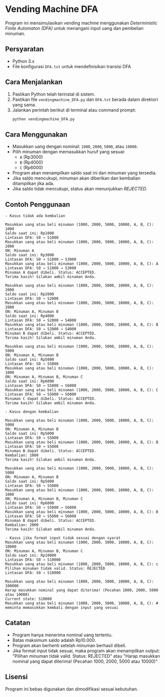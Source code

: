 # Vending Machine DFA

Program ini mensimulasikan vending machine menggunakan *Deterministic Finite Automaton (DFA)* untuk menangani input uang dan pembelian minuman.

## Persyaratan
- Python 3.x
- File konfigurasi `DFA.txt` untuk mendefinisikan transisi DFA

## Cara Menjalankan
1. Pastikan Python telah terinstal di sistem.
2. Pastikan file `vendingmachine_DFA.py` dan `DFA.txt` berada dalam direktori yang sama.
3. Jalankan perintah berikut di terminal atau command prompt:
   ```sh
   python vendingmachine_DFA.py
   ```

## Cara Menggunakan
- Masukkan uang dengan nominal: `1000`, `2000`, `5000`, atau `10000`.
- Pilih minuman dengan memasukkan huruf yang sesuai:
  - `A` (Rp3000)
  - `B` (Rp4000)
  - `C` (Rp6000)
- Program akan menampilkan saldo saat ini dan minuman yang tersedia.
- Jika saldo mencukupi, minuman akan diberikan dan kembalian ditampilkan jika ada.
- Jika saldo tidak mencukupi, status akan menunjukkan *REJECTED*.

## Contoh Penggunaan
```
- Kasus tidak ada kembalian

Masukkan uang atau beli minuman (1000, 2000, 5000, 10000, A, B, C): 1000
Saldo saat ini: Rp1000
Lintasan DFA: S0 → S1000
Masukkan uang atau beli minuman (1000, 2000, 5000, 10000, A, B, C): 2000
ON: Minuman A
Saldo saat ini: Rp3000
Lintasan DFA: S0 → S1000 → S3000
Masukkan uang atau beli minuman (1000, 2000, 5000, 10000, A, B, C): A
Lintasan DFA: S0 → S1000 → S3000
Minuman A dapat dibeli. Status: ACCEPTED.
Terima kasih! Silakan ambil minuman Anda.

Masukkan uang atau beli minuman (1000, 2000, 5000, 10000, A, B, C): 2000
Saldo saat ini: Rp2000
Lintasan DFA: S0 → S2000
Masukkan uang atau beli minuman (1000, 2000, 5000, 10000, A, B, C): 2000
ON: Minuman A, Minuman B
Saldo saat ini: Rp4000
Lintasan DFA: S0 → S2000 → S4000
Masukkan uang atau beli minuman (1000, 2000, 5000, 10000, A, B, C): B
Lintasan DFA: S0 → S2000 → S4000
Minuman B dapat dibeli. Status: ACCEPTED.
Terima kasih! Silakan ambil minuman Anda.

Masukkan uang atau beli minuman (1000, 2000, 5000, 10000, A, B, C): 5000
ON: Minuman A, Minuman B
Saldo saat ini: Rp5000
Lintasan DFA: S0 → S5000
Masukkan uang atau beli minuman (1000, 2000, 5000, 10000, A, B, C): 1000
ON: Minuman A, Minuman B, Minuman C
Saldo saat ini: Rp6000
Lintasan DFA: S0 → S5000 → S6000
Masukkan uang atau beli minuman (1000, 2000, 5000, 10000, A, B, C): C
Lintasan DFA: S0 → S5000 → S6000
Minuman C dapat dibeli. Status: ACCEPTED.
Terima kasih! Silakan ambil minuman Anda.

- Kasus dengan kembalian

Masukkan uang atau beli minuman (1000, 2000, 5000, 10000, A, B, C): 5000
ON: Minuman A, Minuman B
Saldo saat ini: Rp5000
Lintasan DFA: S0 → S5000
Masukkan uang atau beli minuman (1000, 2000, 5000, 10000, A, B, C): B
Lintasan DFA: S0 → S5000
Minuman B dapat dibeli. Status: ACCEPTED.
Kembalian: 1000
Terima kasih! Silakan ambil minuman Anda.

Masukkan uang atau beli minuman (1000, 2000, 5000, 10000, A, B, C): 5000
ON: Minuman A, Minuman B
Saldo saat ini: Rp5000
Lintasan DFA: S0 → S5000
Masukkan uang atau beli minuman (1000, 2000, 5000, 10000, A, B, C): 1000
ON: Minuman A, Minuman B, Minuman C
Saldo saat ini: Rp6000
Lintasan DFA: S0 → S5000 → S6000
Masukkan uang atau beli minuman (1000, 2000, 5000, 10000, A, B, C): B
Lintasan DFA: S0 → S5000 → S6000
Minuman B dapat dibeli. Status: ACCEPTED.
Kembalian: 2000
Terima kasih! Silakan ambil minuman Anda.

- Kasus jika format input tidak sesuai dengan syarat
Masukkan uang atau beli minuman (1000, 2000, 5000, 10000, A, B, C): 10000
ON: Minuman A, Minuman B, Minuman C
Saldo saat ini: Rp10000
Lintasan DFA: S0 → S10000
Masukkan uang atau beli minuman (1000, 2000, 5000, 10000, A, B, C): c
Pilihan minuman tidak valid. Status: REJECTED
Lintasan DFA: S0 → S10000

Masukkan uang atau beli minuman (1000, 2000, 5000, 10000, A, B, C): 100000
Harap masukkan nominal yang dapat diterima! (Pecahan 1000, 2000, 5000 atau 10000)
Current state: S10000
Masukkan uang atau beli minuman (1000, 2000, 5000, 10000, A, B, C): # meminta memasukkan kembali dengan input yang sesuai

```

## Catatan
- Program hanya menerima nominal uang tertentu.
- Batas maksimum saldo adalah Rp10.000.
- Program akan berhenti setelah minuman berhasil dibeli.
- Jika format input tidak sesuai, maka program akan menampilkan output: "Pilihan minuman tidak valid. Status: REJECTED" atau "Harap masukkan nominal yang dapat diterima! (Pecahan 1000, 2000, 5000 atau 10000)"

## Lisensi
Program ini bebas digunakan dan dimodifikasi sesuai kebutuhan.


